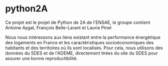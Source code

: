 # python2A

Ce projet est le projet de Python de 2A de l'ENSAE, le groupe contient Antoine Aygat, François Belle-Larant et Laurie Pinel

Nous nous intéressons aux liens existant entre la performance énergétique des logements en France et les caractéristiques socioéconomiques des habitants et des territoires où ils sont localisés. Pour cela, nous utilisons des données du SDES et de l'ADEME, directement tirées du site du SDES pour assurer une bonne reproductibilité.

